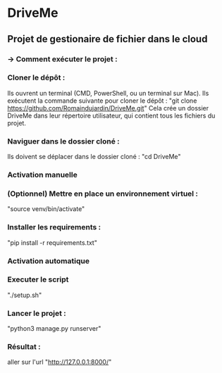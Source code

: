 # DriveMe

## Projet de gestionaire de fichier dans le cloud

### -> Comment exécuter le projet :

### Cloner le dépôt :

Ils ouvrent un terminal (CMD, PowerShell, ou un terminal sur Mac).
Ils exécutent la commande suivante pour cloner le dépôt :
"git clone https://github.com/Romaindujardin/DriveMe.git"
Cela crée un dossier DriveMe dans leur répertoire utilisateur, qui contient tous les fichiers du projet.

### Naviguer dans le dossier cloné :

Ils doivent se déplacer dans le dossier cloné :
"cd DriveMe"

### Activation manuelle

### (Optionnel) Mettre en place un environnement virtuel :

"source venv/bin/activate"

### Installer les requirements :

"pip install -r requirements.txt"

### Activation automatique

### Executer le script

"./setup.sh"

### Lancer le projet :

"python3 manage.py runserver"

### Résultat :

aller sur l'url "http://127.0.0.1:8000/"
